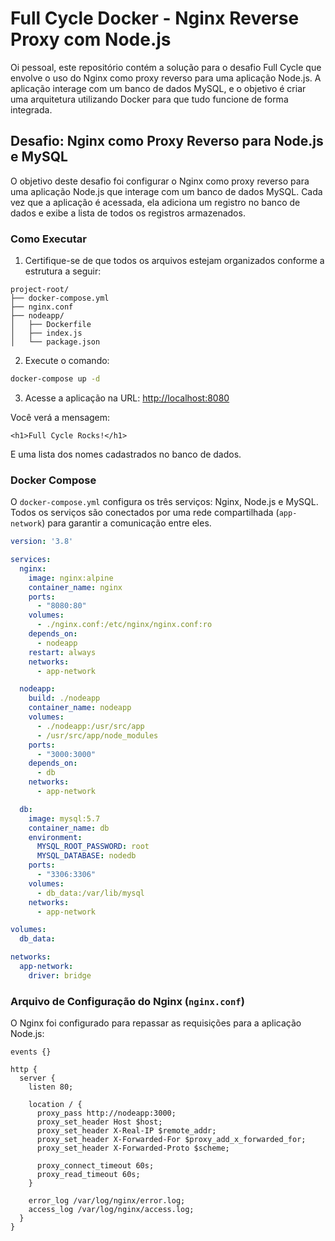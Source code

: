 # Full Cycle Docker - Nginx Reverse Proxy com Node.js

Oi pessoal, este repositório contém a solução para o desafio Full Cycle que envolve o uso do Nginx como proxy reverso para uma aplicação Node.js. A aplicação interage com um banco de dados MySQL, e o objetivo é criar uma arquitetura utilizando Docker para que tudo funcione de forma integrada.

## Desafio: Nginx como Proxy Reverso para Node.js e MySQL

O objetivo deste desafio foi configurar o Nginx como proxy reverso para uma aplicação Node.js que interage com um banco de dados MySQL. Cada vez que a aplicação é acessada, ela adiciona um registro no banco de dados e exibe a lista de todos os registros armazenados.

### Como Executar

1. Certifique-se de que todos os arquivos estejam organizados conforme a estrutura a seguir:

```
project-root/
├── docker-compose.yml
├── nginx.conf
├── nodeapp/
│   ├── Dockerfile
│   ├── index.js
│   └── package.json
```

2. Execute o comando:

```sh
docker-compose up -d
```

3. Acesse a aplicação na URL: [http://localhost:8080](http://localhost:8080)

Você verá a mensagem:

```
<h1>Full Cycle Rocks!</h1>
```

E uma lista dos nomes cadastrados no banco de dados.

### Docker Compose

O `docker-compose.yml` configura os três serviços: Nginx, Node.js e MySQL. Todos os serviços são conectados por uma rede compartilhada (`app-network`) para garantir a comunicação entre eles.

```yaml
version: '3.8'

services:
  nginx:
    image: nginx:alpine
    container_name: nginx
    ports:
      - "8080:80"
    volumes:
      - ./nginx.conf:/etc/nginx/nginx.conf:ro
    depends_on:
      - nodeapp
    restart: always
    networks:
      - app-network

  nodeapp:
    build: ./nodeapp
    container_name: nodeapp
    volumes:
      - ./nodeapp:/usr/src/app
      - /usr/src/app/node_modules
    ports:
      - "3000:3000"
    depends_on:
      - db
    networks:
      - app-network

  db:
    image: mysql:5.7
    container_name: db
    environment:
      MYSQL_ROOT_PASSWORD: root
      MYSQL_DATABASE: nodedb
    ports:
      - "3306:3306"
    volumes:
      - db_data:/var/lib/mysql
    networks:
      - app-network

volumes:
  db_data:

networks:
  app-network:
    driver: bridge
```

### Arquivo de Configuração do Nginx (`nginx.conf`)

O Nginx foi configurado para repassar as requisições para a aplicação Node.js:

```nginx
events {}

http {
  server {
    listen 80;

    location / {
      proxy_pass http://nodeapp:3000;
      proxy_set_header Host $host;
      proxy_set_header X-Real-IP $remote_addr;
      proxy_set_header X-Forwarded-For $proxy_add_x_forwarded_for;
      proxy_set_header X-Forwarded-Proto $scheme;

      proxy_connect_timeout 60s;
      proxy_read_timeout 60s;
    }

    error_log /var/log/nginx/error.log;
    access_log /var/log/nginx/access.log;
  }
}

```